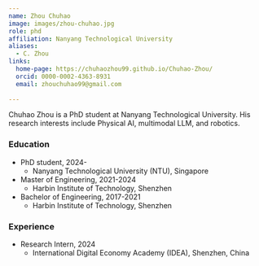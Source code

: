 ```yaml
---
name: Zhou Chuhao
image: images/zhou-chuhao.jpg
role: phd
affiliation: Nanyang Technological University
aliases:
  - C. Zhou
links:
  home-page: https://chuhaozhou99.github.io/Chuhao-Zhou/
  orcid: 0000-0002-4363-8931
  email: zhouchuhao99@gmail.com
 
---
```


Chuhao Zhou is a PhD student at Nanyang Technological University. His research interests include Physical AI, multimodal LLM, and robotics.

### Education
- PhD student, 2024-
  - Nanyang Technological University (NTU), Singapore
- Master of Engineering, 2021-2024
  - Harbin Institute of Technology, Shenzhen
- Bachelor of Engineering, 2017-2021
  - Harbin Institute of Technology, Shenzhen
 
### Experience
- Research Intern, 2024
  - International Digital Economy Academy (IDEA), Shenzhen, China



